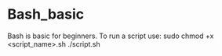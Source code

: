 # Bash_basic
Bash is basic for beginners. 
To run a script use:
sudo chmod +x <script_name>.sh
./script.sh

